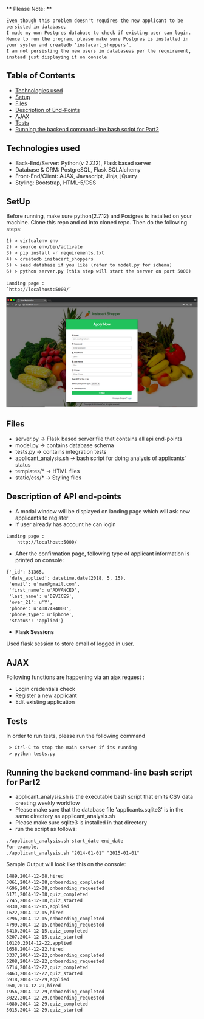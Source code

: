 
** Please Note: **

    Even though this problem doesn't requires the new applicant to be persisted in database,
    I made my own Postgres database to check if existing user can login. Hence to run the program, please make sure Postgres is installed in your system and createdb 'instacart_shoppers'.
    I am not persisting the new users in databaseas per the requirement, instead just displaying it on console

## Table of Contents
* [Technologies used](#technologiesused)
* [Setup](#setup)
* [Files](#files)
* [Description of End-Points](#endpoints)
* [AJAX](#ajax)
* [Tests](#tests)
* [Running the backend command-line bash script for Part2](#script)


## <a name="technologiesused"></a>Technologies used

* Back-End/Server: Python(v 2.7.12), Flask based server 
* Database & ORM: PostgreSQL, Flask SQLAlchemy
* Front-End/Client: AJAX, Javascript, Jinja, jQuery
* Styling: Bootstrap, HTML-5/CSS


## <a name="setup"></a>SetUp

Before running, make sure python(2.7.12) and Postgres is installed on your machine.
Clone this repo and cd into cloned repo. Then do the following steps:
````
1) > virtualenv env
2) > source env/bin/activate
3) > pip install -r requirements.txt
4) > createdb instacart_shoppers
5) > seed database if you like (refer to model.py for schema)
6) > python server.py (this step will start the server on port 5000)

Landing page :
`http://localhost:5000/`

````
![Landing Page](./screenshots/1-Landing_ApplyNow_Page.png) 


## <a name="files"></a>Files

* server.py -> Flask based server file that contains all api end-points
* model.py -> contains database schema
* tests.py -> contains integration tests
* applicant_analysis.sh -> bash script for doing analysis of applicants' status
* templates/* -> HTML files
* static/css/* -> Styling files

## <a name="endpoints"></a>Description of API end-points

* A modal window will be displayed on landing page which will ask new applicants to register
* If user already has account he can login
```
Landing page :
    http://localhost:5000/
```

* After the confirmation page, following type of applicant information is printed on console:
```
{'_id': 31365,
 'date_applied': datetime.date(2018, 5, 15),
 'email': u'man@gmail.com',
 'first_name': u'ADVANCED',
 'last_name': u'DEVICES',
 'over_21': u'Y',
 'phone': u'4087494000',
 'phone_type': u'iphone',
 'status': 'applied'}
```

* **Flask Sessions**
    
 Used flask session to store email of logged in user.


## <a name="ajax"></a> AJAX

Following functions are happening via an ajax request :
* Login credentials check
* Register a new applicant
* Edit existing application

## <a name="tests"></a> Tests

In order to run tests, please run the following command
```
 > Ctrl-C to stop the main server if its running
 > python tests.py
```


## <a name="script"></a> Running the backend command-line bash script for Part2

* applicant_analysis.sh is the executable bash script that emits CSV data creating weekly workflow
* Please make sure that the database file 'applicants.sqlite3' is in the same directory as applicant_analysis.sh
* Please make sure sqlite3 is installed in that directory
* run the script as follows:
```
./applicant_analysis.sh start_date end_date
For example,
./applicant_analysis.sh "2014-01-01" "2015-01-01"
```

Sample Output will look like this on the console:

```
1489,2014-12-08,hired
3061,2014-12-08,onboarding_completed
4696,2014-12-08,onboarding_requested
6171,2014-12-08,quiz_completed
7745,2014-12-08,quiz_started
9830,2014-12-15,applied
1622,2014-12-15,hired
3296,2014-12-15,onboarding_completed
4799,2014-12-15,onboarding_requested
6410,2014-12-15,quiz_completed
8207,2014-12-15,quiz_started
10120,2014-12-22,applied
1658,2014-12-22,hired
3337,2014-12-22,onboarding_completed
5208,2014-12-22,onboarding_requested
6714,2014-12-22,quiz_completed
8463,2014-12-22,quiz_started
5918,2014-12-29,applied
960,2014-12-29,hired
1956,2014-12-29,onboarding_completed
3022,2014-12-29,onboarding_requested
4080,2014-12-29,quiz_completed
5015,2014-12-29,quiz_started
```


